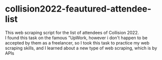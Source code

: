 # collision2022-feautured-attendee-list
This web scraping script for the list of attendees of Collision 2022.  
I found this task on the famous "UpWork, however i don't happen to be accepted by them as a freelancer, so I took this task to practice my web scraping skills, and I learned about a new type of web scraping, which is by APIs
